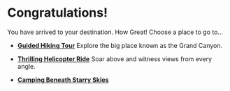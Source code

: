 # Congratulations!

You have arrived to your destination. How Great! Choose a place to go to…

* **[Guided Hiking Tour]()** Explore the big place known as the Grand Canyon.

* **[Thrilling Helicopter Ride]()** Soar above and witness views from every angle.

* **[Camping Beneath Starry Skies]()**
